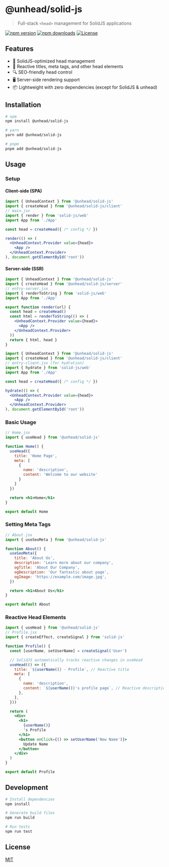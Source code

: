 # @unhead/solid-js

> Full-stack `<head>` management for SolidJS applications

[![npm version][npm-version-src]][npm-version-href]
[![npm downloads][npm-downloads-src]][npm-downloads-href]
[![License][license-src]][license-href]

## Features

- 💎 SolidJS-optimized head management
- 🔄 Reactive titles, meta tags, and other head elements
- 🔍 SEO-friendly head control
- 🖥️ Server-side rendering support
- 📦 Lightweight with zero dependencies (except for SolidJS & unhead)

## Installation

```bash
# npm
npm install @unhead/solid-js

# yarn
yarn add @unhead/solid-js

# pnpm
pnpm add @unhead/solid-js
```

## Usage

### Setup

#### Client-side (SPA)

```jsx
import { UnheadContext } from '@unhead/solid-js'
import { createHead } from '@unhead/solid-js/client'
// main.jsx
import { render } from 'solid-js/web'
import App from './App'

const head = createHead({ /* config */ })

render(() => (
  <UnheadContext.Provider value={head}>
    <App />
  </UnheadContext.Provider>
), document.getElementById('root'))
```

#### Server-side (SSR)

```jsx
import { UnheadContext } from '@unhead/solid-js'
import { createHead } from '@unhead/solid-js/server'
// entry-server.jsx
import { renderToString } from 'solid-js/web'
import App from './App'

export function render(url) {
  const head = createHead()
  const html = renderToString(() => (
    <UnheadContext.Provider value={head}>
      <App />
    </UnheadContext.Provider>
  ))
  return { html, head }
}
```

```jsx
import { UnheadContext } from '@unhead/solid-js'
import { createHead } from '@unhead/solid-js/client'
// entry-client.jsx (for hydration)
import { hydrate } from 'solid-js/web'
import App from './App'

const head = createHead({ /* config */ })

hydrate(() => (
  <UnheadContext.Provider value={head}>
    <App />
  </UnheadContext.Provider>
), document.getElementById('root'))
```

### Basic Usage

```jsx
// Home.jsx
import { useHead } from '@unhead/solid-js'

function Home() {
  useHead({
    title: 'Home Page',
    meta: [
      {
        name: 'description',
        content: 'Welcome to our website'
      }
    ]
  })

  return <h1>Home</h1>
}

export default Home
```

### Setting Meta Tags

```jsx
// About.jsx
import { useSeoMeta } from '@unhead/solid-js'

function About() {
  useSeoMeta({
    title: 'About Us',
    description: 'Learn more about our company',
    ogTitle: 'About Our Company',
    ogDescription: 'Our fantastic about page',
    ogImage: 'https://example.com/image.jpg',
  })

  return <h1>About Us</h1>
}

export default About
```

### Reactive Head Elements

```jsx
import { useHead } from '@unhead/solid-js'
// Profile.jsx
import { createEffect, createSignal } from 'solid-js'

function Profile() {
  const [userName, setUserName] = createSignal('User')

  // SolidJS automatically tracks reactive changes in useHead
  useHead(() => ({
    title: `${userName()} - Profile`, // Reactive title
    meta: [
      {
        name: 'description',
        content: `${userName()}'s profile page`, // Reactive description
      },
    ],
  }))

  return (
    <div>
      <h1>
        {userName()}
        's Profile
      </h1>
      <button onClick={() => setUserName('New Name')}>
        Update Name
      </button>
    </div>
  )
}

export default Profile
```

## Development

```bash
# Install dependencies
npm install

# Generate build files
npm run build

# Run tests
npm run test
```

## License

[MIT](./LICENSE)

<!-- Badges -->
[npm-version-src]: https://img.shields.io/npm/v/@unhead/solid-js/latest.svg?style=flat&colorA=18181B&colorB=28CF8D
[npm-version-href]: https://npmjs.com/package/@unhead/solid-js

[npm-downloads-src]: https://img.shields.io/npm/dm/@unhead/solid-js.svg?style=flat&colorA=18181B&colorB=28CF8D
[npm-downloads-href]: https://npmjs.com/package/@unhead/solid-js

[license-src]: https://img.shields.io/github/license/unjs/unhead.svg?style=flat&colorA=18181B&colorB=28CF8D
[license-href]: https://github.com/unjs/unhead/blob/main/LICENSE
